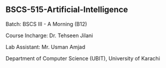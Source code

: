 ## BSCS-515-Artificial-Intelligence

Batch: BSCS III - A Morning (B12)


Course Incharge: Dr. Tehseen Jilani

Lab Assistant: Mr. Usman Amjad


Department of Computer Science (UBIT), University of Karachi
